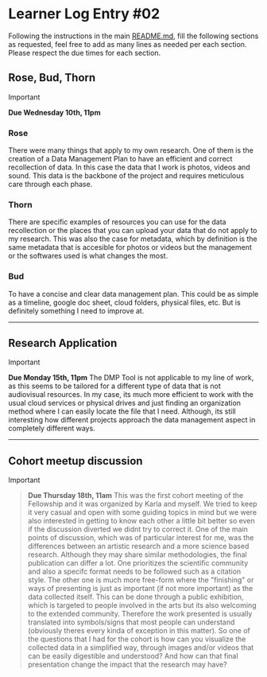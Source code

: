 # Learner Log Entry #02

Following the instructions in the main [README.md](README.md/#entries-instructions), fill the following sections as requested, feel free to add as many lines as needed per each section. Please respect the due times for each section.

## Rose, Bud, Thorn

> [!IMPORTANT]
> **Due Wednesday 10th, 11pm**

### Rose
There were many things that apply to my own research. One of them is the creation of a Data Management Plan to have an efficient and correct recollection of data. In this case the data that I work is photos, videos and sound. This data is the backbone of the project and requires meticulous care through each phase.

### Thorn
There are specific examples of resources you can use for the data recollection or the places that you can upload your data that do not apply to my research. This was also the case for metadata, which by definition is the same metadata that is accesible for photos or videos but the management or the softwares used is what changes the most. 

### Bud
To have a concise and clear data management plan. This could be as simple as a timeline, google doc sheet, cloud folders, physical files, etc. But is definitely something I need to improve at. 

---

## Research Application

> [!IMPORTANT]
> **Due Monday 15th, 11pm**
The DMP Tool is not applicable to my line of work, as this seems to be tailored for a different type of data that is not audiovisual resources. In my case, its much more efficient to work with the usual cloud services or physical drives and just finding an organization method where I can easily locate the file that I need.
> Although, its still interesting how different projects approach the data management aspect in completely different ways. 

---

## Cohort meetup discussion

> [!IMPORTANT]

> **Due Thursday 18th, 11am**
> This was the first cohort meeting of the Fellowship and it was organized by Karla and myself. We tried to keep it very casual and open with some guiding topics in mind but we were also interested in getting to know each other a little bit better so even if the discussion diverted we didnt try to correct it. One of the main points of discussion, which was of particular interest for me, was the differences between an artistic research and a more science based research. Although they may share similar methodologies, the final publication can differ a lot. One prioritizes the scientific community and also a specifc format needs to be followed such as a citation style. The other one is much more free-form where the "finishing" or ways of presenting is just as important (if not more important) as the data collected itself. This can be done through a public exhibition, which is targeted to people involved in the arts but its also welcoming to the extended community. Therefore the work presented is usually translated into symbols/signs that most people can understand (obviously theres every kinda of exception in this matter). So one of the questions that I had for the cohort is how can you visualize the collected data in a simplified way, through images and/or videos that can be easily digestible and understood? And how can that final presentation change the impact that the research may have?


